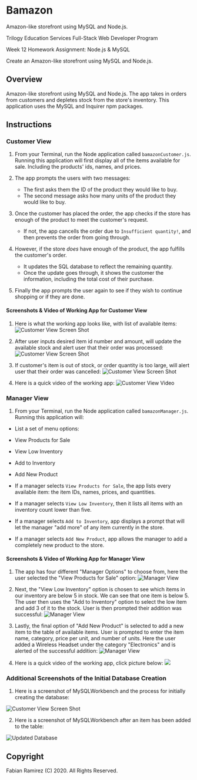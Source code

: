 # Bamazon
Amazon-like storefront using MySQL and Node.js.

Trilogy Education Services Full-Stack Web Developer Program

Week 12 Homework Assignment: Node.js & MySQL

Create an Amazon-like storefront using MySQL and Node.js.

## Overview

Amazon-like storefront using MySQL and Node.js. The app takes in orders from customers and depletes stock from the store's inventory.  This application uses the MySQL and Inquirer npm packages.

## Instructions

### Customer View

1. From your Terminal, run the Node application called `bamazonCustomer.js`. Running this application will first display all of the items available for sale. Including the products' ids, names, and prices.

2. The app prompts the users with two messages:

    * The first asks them the ID of the product they would like to buy.
    * The second message asks how many units of the product they would like to buy.

3. Once the customer has placed the order, the app checks if the store has enough of the product to meet the customer's request.

    * If not, the app cancells the order due to  `Insufficient quantity!`, and then prevents the order from going through.

4. However, if the store _does_ have enough of the product, the app fulfills the customer's order.
    * It updates the SQL database to reflect the remaining quantity.
    * Once the update goes through, it shows the customer the information, including the total cost of their purchase.
    
5. Finally the app prompts the user again to see if they wish to continue shopping or if they are done.


#### Screenshots & Video of Working App for Customer View

1. Here is what the working app looks like, with list of available items:
![Customer View Screen Shot](images/bamazonfirst.png)

2. After user inputs desired item id number and amount, will update the available stock and alert user that their order was processed:
![Customer View Screen Shot](images/bamazonsecond.png)

3. If customer's item is out of stock, or order quantity is too large, will alert user that their order was cancelled:
![Customer View Screen Shot](images/bamazonthird.png)

4. Here is a quick video of the working app:
![Customer View Video](images/customerview.gif)



### Manager View

1. From your Terminal, run the Node application called `bamazonManager.js`. Running this application will:

* List a set of menu options:

* View Products for Sale

* View Low Inventory

* Add to Inventory

* Add New Product

* If a manager selects `View Products for Sale`, the app lists every available item: the item IDs, names, prices, and quantities.

* If a manager selects `View Low Inventory`, then it lists all items with an inventory count lower than five.

* If a manager selects `Add to Inventory`, app displays a prompt that will let the manager "add more" of any item currently in the store.

* If a manager selects `Add New Product`, app allows the manager to add a completely new product to the store.

#### Screenshots & Video of Working App for Manager View

1. The app has four different "Manager Options" to choose from, here the user selected the "View Products for Sale" option:
![Manager View](images/bmanagerfirst.png)

2. Next, the "View Low Inventory" option is chosen to see which items in our inventory are below 5 in stock. We can see that one item is below 5. The user then uses the "Add to Inventory" option to select the low item and add 3 of it to the stock. User is then prompted their addition was successful:
![Manager View](images/bmanagersecond.png) 

3. Lastly, the final option of "Add New Product" is selected to add a new item to the table of available items. User is prompted to enter the item name, category, price per unit, and number of units. Here the user added a Wireless Headset under the category "Electronics" and is alerted of the successful addition:
![Manager View](images/bmanagerthird.png)

4. Here is a quick video of the working app, click picture below:
[<img src="images/bmanagerfirst.png">](https://gfycat.com/rawnearflyingfish)

### Additional Screenshots of the Initial Database Creation

1. Here is a screenshot of MySQLWorkbench and the process for initially creating the database:

![Customer View Screen Shot](images/bamazonmysql.png)

2. Here is a screenshot of MySQLWorkbench after an item has been added to the table:

![Updated Database](images/bmanagermysql.png)


## Copyright

Fabian Ramirez (C) 2020. All Rights Reserved.